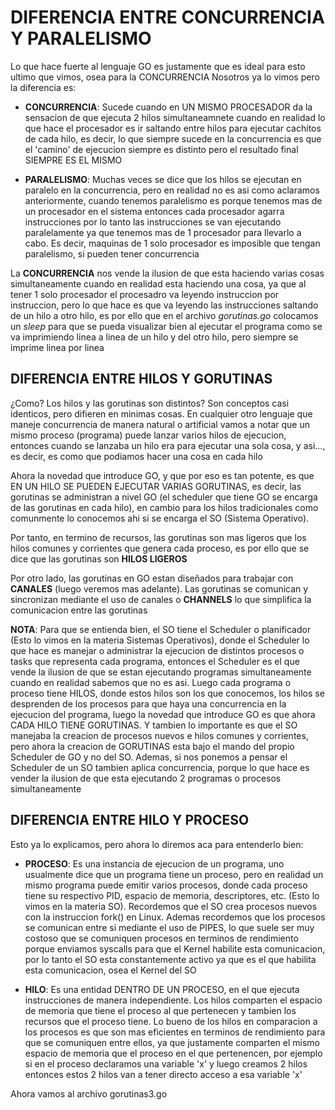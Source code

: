 # DIFERENCIA ENTRE CONCURRENCIA Y PARALELISMO

Lo que hace fuerte al lenguaje GO es justamente que es ideal para esto ultimo que vimos, osea para la CONCURRENCIA
Nosotros ya lo vimos pero la diferencia es:

- **CONCURRENCIA**: Sucede cuando en UN MISMO PROCESADOR da la sensacion de que ejecuta 2 hilos simultaneamnete cuando en realidad lo que hace el procesador es ir saltando entre hilos para ejecutar cachitos de cada hilo, es decir, lo que siempre sucede en la concurrencia es que el 'camino' de ejecucion siempre es distinto pero el resultado final SIEMPRE ES EL MISMO

- **PARALELISMO**: Muchas veces se dice que los hilos se ejecutan en paralelo en la concurrencia, pero en realidad no es asi como aclaramos anteriormente, cuando tenemos paralelismo es porque tenemos mas de un procesador en el sistema entonces cada procesador agarra instrucciones por lo tanto las instrucciones se van ejecutando paralelamente ya que tenemos mas de 1 procesador para llevarlo a cabo. Es decir, maquinas de 1 solo procesador es imposible que tengan paralelismo, si pueden tener concurrencia

La **CONCURRENCIA** nos vende la ilusion de que esta haciendo varias cosas simultaneamente cuando en realidad esta haciendo una cosa, ya que al tener 1 solo procesador el procesadro va leyendo instruccion por instruccion, pero lo que hace es que va leyendo las instrucciones saltando de un hilo a otro hilo, es por ello que en el archivo *gorutinas.go* colocamos un *sleep* para que se pueda visualizar bien al ejecutar el programa como se va imprimiendo linea a linea de un hilo y del otro hilo, pero siempre se imprime linea por linea



## DIFERENCIA ENTRE HILOS Y GORUTINAS

¿Como? Los hilos y las gorutinas son distintos? Son conceptos casi identicos, pero difieren en minimas cosas. En cualquier otro lenguaje que maneje concurrencia de manera natural o artificial vamos a notar que un mismo proceso (programa) puede lanzar varios hilos de ejecucion, entonces cuando se lanzaba un hilo era para ejecutar una sola cosa, y asi..., es decir, es como que podiamos hacer una cosa en cada hilo

Ahora la novedad que introduce GO, y que por eso es tan potente, es que EN UN HILO SE PUEDEN EJECUTAR VARIAS GORUTINAS, es decir, las gorutinas se administran a nivel GO (el scheduler que tiene GO se encarga de las gorutinas en cada hilo), en cambio para los hilos tradicionales como comunmente lo conocemos ahi si se encarga el SO (Sistema Operativo).

Por tanto, en termino de recursos, las gorutinas son mas ligeros que los hilos comunes y corrientes que genera cada proceso, es por ello que se dice que las gorutinas son **HILOS LIGEROS**

Por otro lado, las gorutinas en GO estan diseñados para trabajar con **CANALES** (luego veremos mas adelante). Las gorutinas se comunican y sincronizan mediante el uso de canales o **CHANNELS** lo que simplifica la comunicacion entre las gorutinas

**NOTA**: Para que se entienda bien, el SO tiene el Scheduler o planificador (Esto lo vimos en la materia Sistemas Operativos), donde el Scheduler lo que hace es manejar o administrar la ejecucion de distintos procesos o tasks que representa cada programa, entonces el Scheduler es el que vende la ilusion de que se estan ejecutando programas simultaneamente cuando en realidad sabemos que no es asi. Luego cada programa o proceso tiene HILOS, donde estos hilos son los que conocemos, los hilos se desprenden de los procesos para que haya una concurrencia en la ejecucion del programa, luego la novedad que introduce GO es que ahora CADA HILO TIENE GORUTINAS. Y tambien lo importante es que el SO manejaba la creacion de procesos nuevos e hilos comunes y corrientes, pero ahora la creacion de GORUTINAS esta bajo el mando del propio Scheduler de GO y no del SO. Ademas, si nos ponemos a pensar el Scheduler de un SO tambien aplica concurrencia, porque lo que hace es vender la ilusion de que esta ejecutando 2 programas o procesos simultaneamente



## DIFERENCIA ENTRE HILO Y PROCESO

Esto ya lo explicamos, pero ahora lo diremos aca para entenderlo bien:

- **PROCESO**: Es una instancia de ejecucion de un programa, uno usualmente dice que un programa tiene un proceso, pero en realidad un mismo programa puede emitir varios procesos, donde cada proceso tiene su respectivo PID, espacio de memoria, descriptores, etc. (Esto lo vimos en la materia SO). Recordemos que el SO crea procesos nuevos con la instruccion fork() en Linux. Ademas recordemos que los procesos se comunican entre si mediante el uso de PIPES, lo que suele ser muy costoso que se comuniquen procesos en terminos de rendimiento porque enviamos syscalls para que el Kernel habilite esta comunicacion, por lo tanto el SO esta constantemente activo ya que es el que habilita esta comunicacion, osea el Kernel del SO

- **HILO**: Es una entidad DENTRO DE UN PROCESO, en el que ejecuta instrucciones de manera independiente. Los hilos comparten el espacio de memoria que tiene el proceso al que pertenecen y tambien los recursos que el proceso tiene.
Lo bueno de los hilos en comparacion a los procesos es que son mas eficientes en terminos de rendimiento para que se comuniquen entre ellos, ya que justamente comparten el mismo espacio de memoria que el proceso en el que pertenencen, por ejemplo si en el proceso declaramos una variable 'x' y luego creamos 2 hilos entonces estos 2 hilos van a tener directo acceso a esa variable 'x'




Ahora vamos al archivo gorutinas3.go